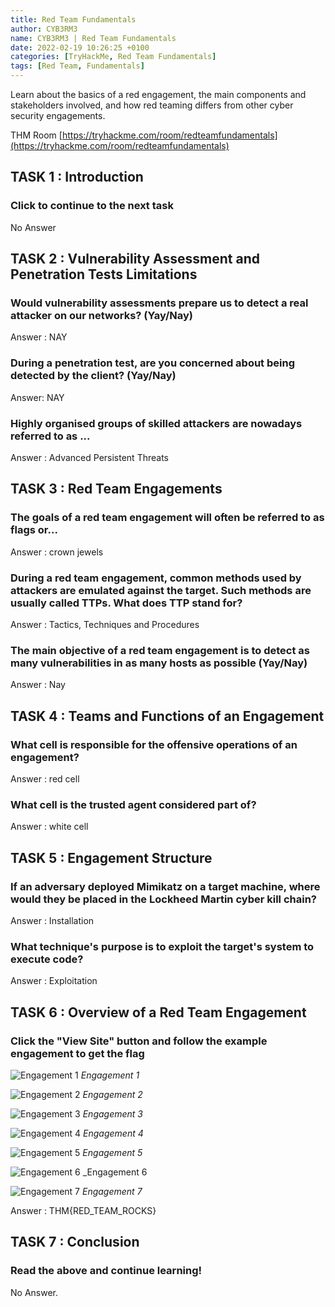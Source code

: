 ```yaml
---
title: Red Team Fundamentals 
author: CYB3RM3
name: CYB3RM3 | Red Team Fundamentals 
date: 2022-02-19 10:26:25 +0100
categories: [TryHackMe, Red Team Fundamentals]
tags: [Red Team, Fundamentals]
---
```


Learn about the basics of a red engagement, the main components and stakeholders involved, and how red teaming differs from other cyber security engagements.

THM Room [https://tryhackme.com/room/redteamfundamentals](https://tryhackme.com/room/redteamfundamentals)


## TASK 1 : Introduction
### Click to continue to the next task 
No Answer

## TASK 2 : Vulnerability Assessment and Penetration Tests Limitations  
### Would vulnerability assessments prepare us to detect a real attacker on our networks? (Yay/Nay) 
Answer : NAY

### During a penetration test, are you concerned about being detected by the client? (Yay/Nay)
Answer: NAY

### Highly organised groups of skilled attackers are nowadays referred to as ...
Answer : Advanced Persistent Threats

## TASK 3 : Red Team Engagements 
###  The goals of a red team engagement will often be referred to as flags or... 
Answer : crown jewels

### During a red team engagement, common methods used by attackers are emulated against the target. Such methods are usually called TTPs. What does TTP stand for?
Answer : Tactics, Techniques and Procedures

### The main objective of a red team engagement is to detect as many vulnerabilities in as many hosts as possible (Yay/Nay)
Answer : Nay

## TASK 4 : Teams and Functions of an Engagement 
### What cell is responsible for the offensive operations of an engagement? 
Answer : red cell

### What cell is the trusted agent considered part of?
Answer : white cell

## TASK 5 : Engagement Structure 
### If an adversary deployed Mimikatz on a target machine, where would they be placed in the Lockheed Martin cyber kill chain? 
Answer : Installation

###  What technique's purpose is to exploit the target's system to execute code?
Answer : Exploitation

## TASK 6 : Overview of a Red Team Engagement 
### Click the "View Site" button and follow the example engagement to get the flag 

![Engagement 1](/images/thm/redteamfundamentals/redteamfundamentals_1.png)
_Engagement 1_

![Engagement 2](/images/thm/redteamfundamentals/redteamfundamentals_2.png)
_Engagement 2_

![Engagement 3](/images/thm/redteamfundamentals/redteamfundamentals_3.png)
_Engagement 3_

![Engagement 4](/images/thm/redteamfundamentals/redteamfundamentals_4.png)
_Engagement 4_

![Engagement 5](/images/thm/redteamfundamentals/redteamfundamentals_5.png)
_Engagement 5_

![Engagement 6](/images/thm/redteamfundamentals/redteamfundamentals_6.png)
_Engagement 6

![Engagement 7](/images/thm/redteamfundamentals/redteamfundamentals_7.png)
_Engagement 7_

Answer : THM{RED_TEAM_ROCKS}

## TASK 7 : Conclusion 
### Read the above and continue learning! 
No Answer.